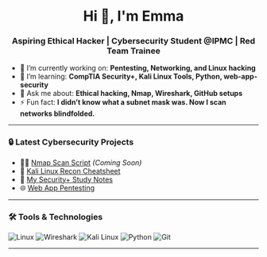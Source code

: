 <h1 align="center">Hi 👋, I'm Emma</h1>
<h3 align="center">Aspiring Ethical Hacker | Cybersecurity Student @IPMC | Red Team Trainee</h3>

- 🔭 I’m currently working on: **Pentesting, Networking, and Linux hacking**
- 🌱 I’m learning: **CompTIA Security+, Kali Linux Tools, Python, web-app-security**
- 💬 Ask me about: **Ethical hacking, Nmap, Wireshark, GitHub setups**
- ⚡ Fun fact: **I didn’t know what a subnet mask was. Now I scan networks blindfolded.**

---

### 🔒 Latest Cybersecurity Projects
- 🕵️‍♂️ [Nmap Scan Script](#) *(Coming Soon)*
- 🧠 [Kali Linux Recon Cheatsheet](#)
- 🎯 [My Security+ Study Notes](#)
- 🌐 [Web App Pentesting](#)
---

### 🛠️ Tools & Technologies
![Linux](https://img.shields.io/badge/Linux-FCC624?style=flat-square&logo=linux&logoColor=black)
![Wireshark](https://img.shields.io/badge/Wireshark-1679A7?style=flat-square&logo=wireshark&logoColor=white)
![Kali Linux](https://img.shields.io/badge/Kali_Linux-557C94?style=flat-square&logo=kali-linux&logoColor=white)
![Python](https://img.shields.io/badge/Python-3776AB?style=flat-square&logo=python&logoColor=white)
![Git](https://img.shields.io/badge/Git-F05032?style=flat-square&logo=git&logoColor=white)

---


